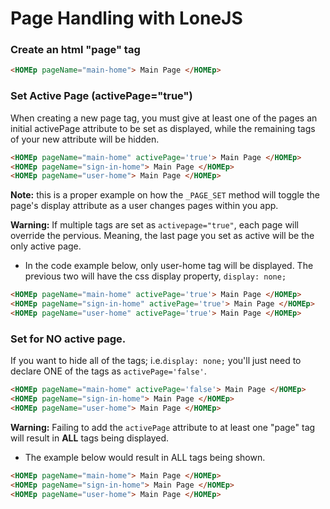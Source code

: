 # Page Handling with LoneJS

### Create an html "page" tag
```html
<HOMEp pageName="main-home"> Main Page </HOMEp>
```

### Set Active Page (activePage="true")
When creating a new page tag, you must give at least one of the pages an initial activePage attribute to be set as displayed, while the remaining tags of your new attribute will be hidden.
```html
<HOMEp pageName="main-home" activePage='true'> Main Page </HOMEp>
<HOMEp pageName="sign-in-home"> Main Page </HOMEp>
<HOMEp pageName="user-home"> Main Page </HOMEp>
```
**Note:** this is a proper example on how the `_PAGE_SET` method will toggle the page's display attribute as a user changes pages within you app.

**Warning:** If multiple tags are set as `activepage="true"`, each page will override the pervious. Meaning, the last page you set as active will be the only active page.
- In the code example below, only user-home tag will be displayed. The previous two will have the css display property, `display: none;`
```html
<HOMEp pageName="main-home" activePage='true'> Main Page </HOMEp>
<HOMEp pageName="sign-in-home" activePage='true'> Main Page </HOMEp>
<HOMEp pageName="user-home" activePage='true'> Main Page </HOMEp>
```

### Set for NO active page.
If you want to hide all of the tags; i.e.`display: none;`
you'll just need to declare ONE of the tags as `activePage='false'`.
```html
<HOMEp pageName="main-home" activePage='false'> Main Page </HOMEp>
<HOMEp pageName="sign-in-home"> Main Page </HOMEp>
<HOMEp pageName="user-home"> Main Page </HOMEp>
```
**Warning:** Failing to add the `activePage` attribute to at least one "page" tag will result in **ALL** tags being displayed.
- The example below would result in ALL tags being shown.
```html
<HOMEp pageName="main-home"> Main Page </HOMEp>
<HOMEp pageName="sign-in-home"> Main Page </HOMEp>
<HOMEp pageName="user-home"> Main Page </HOMEp>
```
